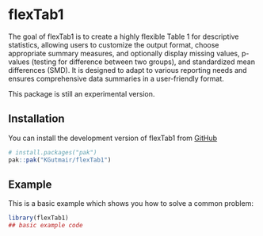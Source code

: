 
<!-- README.md is generated from README.Rmd. Please edit that file -->

# flexTab1

<!-- badges: start -->
<!-- badges: end -->

The goal of flexTab1 is to create a highly flexible Table 1 for
descriptive statistics, allowing users to customize the output format,
choose appropriate summary measures, and optionally display missing
values, p-values (testing for difference between two groups), and
standardized mean differences (SMD). It is designed to adapt to various
reporting needs and ensures comprehensive data summaries in a
user-friendly format.

This package is still an experimental version.

## Installation

You can install the development version of flexTab1 from
[GitHub](https://github.com/KGutmair/flexTab1)

``` r
# install.packages("pak")
pak::pak("KGutmair/flexTab1")
```

## Example

This is a basic example which shows you how to solve a common problem:

``` r
library(flexTab1)
## basic example code
```
